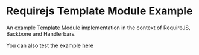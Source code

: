 Requirejs Template Module Example
=================================

An example [Template Module](http://www.ericfeminella.com/blog/2012/06/15/managing-client-side-templates-with-requirejs/) implementation in the context of RequireJS, Backbone and Handlerbars.

You can also test the example [here](http://code.ericfeminella.com/articles/examples/templating/template-modules/index.html)


